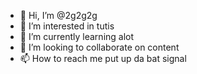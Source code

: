 - 👋 Hi, I’m @2g2g2g
- 👀 I’m interested in tutis
- 🌱 I’m currently learning alot
- 💞️ I’m looking to collaborate on content
- 📫 How to reach me put up da bat signal
